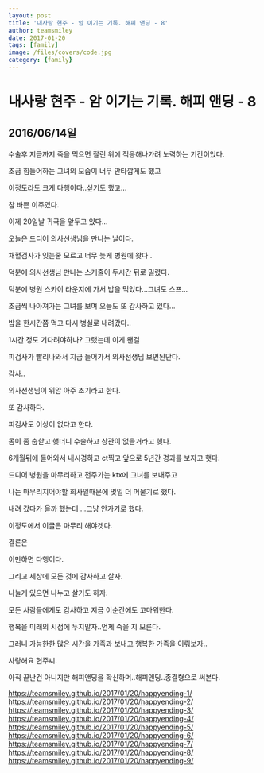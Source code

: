 ```yaml
---
layout: post
title: '내사랑 현주 - 암 이기는 기록. 해피 앤딩 - 8' 
author: teamsmiley 
date: 2017-01-20
tags: [family]
image: /files/covers/code.jpg
category: {family}
---
```


# 내사랑 현주 - 암 이기는 기록. 해피 앤딩 - 8

## 2016/06/14일

수술후 지금까지 죽을 먹으면 잘린 위에 적응해나가려 노력하는 기간이었다.

조금 힘들어하는 그녀의 모습이 너무 안타깝게도 했고 

이정도라도 크게 다행이다..싶기도 했고…

참 바쁜 이주였다.

이제 20일날 귀국을 앞두고 있다…

오늘은 드디어 의사선생님을 만나는 날이다.

채혈검사가 잇는줄 모르고 너무 늦게 병원에 왓다 .

덕분에 의사선생님 만나는 스케줄이 두시간 뒤로 밀렸다.

덕분에 병원 스카이 라운지에 가서 밥을 먹었다...그녀도 스프…

조금씩 나아져가는 그녀를 보며 오늘도 또 감사하고 있다…

밥을 한시간쯤 먹고  다시 병실로 내려갔다..

1시간 정도 기다려야하나? 그랬는데 이게 왠걸

피검사가 빨리나와서 지금 들어가서 의사선생님 보면된단다.

감사..

의사선생님이 위암 아주 초기라고 한다.

또 감사하다.

피검사도 이상이 없다고 한다.

몸이 좀 춥핟고 햇더니 수술하고 상관이 없을거라고 햇다.

6개월뒤에 들어와서 내시경하고 ct찍고 앞으로 5년간 경과를 보자고 햇다.

드디어 병원을 마무리하고 전주가는 ktx에 그녀를 보내주고 

나는 마무리지어야할 회사일때문에 몇일 더 머물기로 했다.

내려 갔다가 올까 했는데 ...그냥  안가기로 했다.

이정도에서 이글은 마무리 해야겟다.

결론은 

이만하면 다행이다.

그리고 세상에 모든 것에 감사하고 살자.

나눌게 있으면 나누고 살기도 하자.

모든 사람들에게도 감사하고 지금 이순간에도 고마워한다.

행복을 미래의 시점에 두지말자..언제 죽을 지 모른다.

그러니 가능한한 많은 시간을 가족과 보내고 행복한 가족을 이뤄보자..

사랑해요 현주씨.


아직 끝난건 아니지만 해피앤딩을 확신하며..해피앤딩..종결형으로 써본다.

<https://teamsmiley.github.io/2017/01/20/happyending-1/>
<https://teamsmiley.github.io/2017/01/20/happyending-2/>
<https://teamsmiley.github.io/2017/01/20/happyending-3/>
<https://teamsmiley.github.io/2017/01/20/happyending-4/>
<https://teamsmiley.github.io/2017/01/20/happyending-5/>
<https://teamsmiley.github.io/2017/01/20/happyending-6/>
<https://teamsmiley.github.io/2017/01/20/happyending-7/>
<https://teamsmiley.github.io/2017/01/20/happyending-8/>
<https://teamsmiley.github.io/2017/01/20/happyending-9/>


